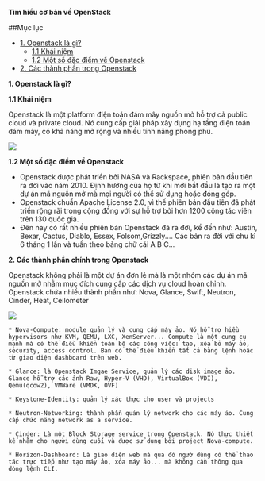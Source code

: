 **Tìm hiểu cơ bản về OpenStack**

##Mục lục

* [1. Openstack là gì?](#1)
    * [1.1 Khái niệm](#1.1)
    * [1.2 Một số đặc điểm về Openstack](#1.2)
* [2. Các thành phần trong Openstack](#2)



<a name="1"></a>
**1. Openstack là gì?**

<a name="1.1"></a>

**1.1 Khái niệm**

Openstack là một platform điện toán đám mây nguồn mở hỗ trợ cả public cloud và private cloud. Nó cung cấp giải pháp xây dựng hạ tầng điện toán đám mây, có khả năng mở rộng và nhiều tính năng phong phú.

<img src="https://imgur.com/a/RrF7fYB.png">

<a name="1.2"></a>

**1.2 Một số đặc điểm về Openstack**

- Openstack được phát triển bởi NASA và Rackspace, phiên bản đầu tiên ra đời vào năm 2010. Định hướng của họ từ khi mới bắt đầu là tạo ra một dự án mã nguồn mở mà mọi người có thể sử dụng hoặc đóng góp.
- Openstack chuẩn Apache License 2.0, vì thế phiên bản đầu tiên đã phát triển rộng rãi trong cộng đồng với sự hỗ trợ bởi hơn 1200 công tác viên trên 130 quốc gia.
- Đên nay có rất nhiều phiên bản Openstack đã ra đời, kể đến như: Austin, Bexar, Cactus, Diablo, Essex, Folsom,Grizzly.... Các bản ra đời với chu kì 6 tháng 1 lần và tuần theo bảng chữ cái A B C...


<a name="2"></a>

**2. Các thành phần chính trong Openstack**

Openstack không phải là một dự án đơn lẻ mà là một nhóm các dự án mã nguồn mở nhằm mục đích cung cấp các dịch vụ cloud hoàn chỉnh. Openstack chứa nhiều thành phần như: Nova, Glance, Swift, Neutron, Cinder, Heat, Ceilometer

<img src="https://imgur.com/a/976dUbu.png">

    * Nova-Compute: module quản lý và cung cấp máy ảo. Nó hỗ trợ hiều hypervisors như KVM, QEMU, LXC, XenServer... Compute là một cung cụ mạnh mà có thể điều khiển toàn bộ các công việc: tạo, xóa bỏ máy ảo, security, access control. Bạn có thể điều khiển tất cả bằng lệnh hoặc từ giao diện dashboard trên web.

    * Glance: là Openstack Imgae Service, quản lý các disk image ảo. Glance hỗ trợ các ảnh Raw, Hyper-V (VHD), VirtualBox (VDI), Qemu(qcow2), VMWare (VMDK, OVF)
    
    * Keystone-Identity: quản lý xác thực cho user và projects

    * Neutron-Networking: thành phần quản lý network cho các máy ảo. Cung cấp chức năng network as a service.

    * Cinder: Là một Block Storage service trong Openstack. Nó thực thiết kế nhằm cho người dùng cuối và được sử dụng bởi project Nova-compute.

    * Horizon-Dashboard: Là giao diện web mà qua đó ngườ dùng có thể thao tác trực tiếp như tạo máy ảo, xóa máy ảo... mà không cần thông qua dòng lệnh CLI.

